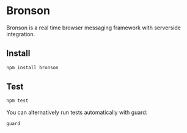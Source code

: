 # Bronson

Bronson is a real time browser messaging framework with serverside integration.

## Install
```bash
npm install bronson
```

## Test
```bash
npm test
```

You can alternatively run tests automatically with guard:

```bash
guard
```
